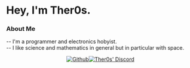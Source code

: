 <h1> Hey, I'm Ther0s. </h1>

<h3>About Me</h3>
    -- I'm a programmer and electronics hobyist. <br>
    -- I like science and mathematics in general but in particular with space.
<p align="center"></a><a href="https://github.com/Myoozik"><img align="center" src="https://cdn.jsdelivr.net/npm/simple-icons@3.0.1/icons/github.svg" alt="Github"/></a><a href="https://discord.com/invite/VS6jP4GDD3"><img align="center" src="https://cdn.jsdelivr.net/npm/simple-icons@3.0.1/icons/discord.svg" alt="Ther0s' Discord"/></p>    
